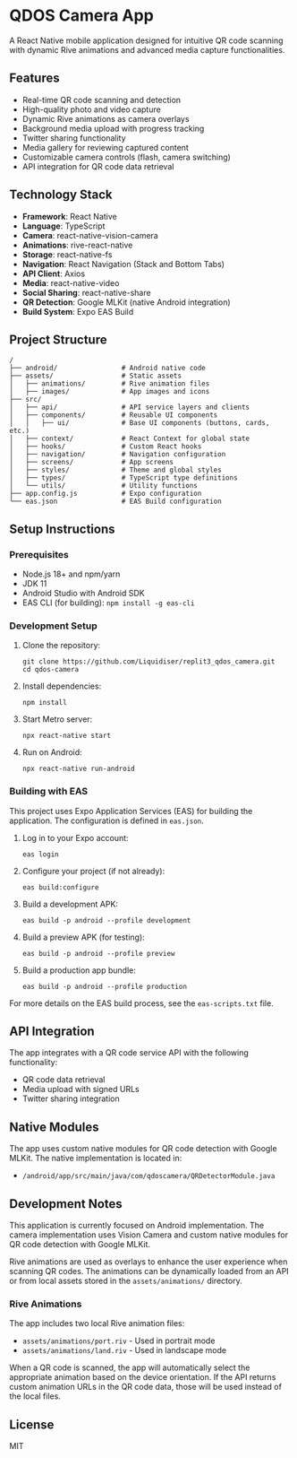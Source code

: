 # QDOS Camera App

A React Native mobile application designed for intuitive QR code scanning with dynamic Rive animations and advanced media capture functionalities.

## Features

- Real-time QR code scanning and detection
- High-quality photo and video capture
- Dynamic Rive animations as camera overlays
- Background media upload with progress tracking
- Twitter sharing functionality
- Media gallery for reviewing captured content
- Customizable camera controls (flash, camera switching)
- API integration for QR code data retrieval

## Technology Stack

- **Framework**: React Native
- **Language**: TypeScript
- **Camera**: react-native-vision-camera
- **Animations**: rive-react-native
- **Storage**: react-native-fs
- **Navigation**: React Navigation (Stack and Bottom Tabs)
- **API Client**: Axios
- **Media**: react-native-video
- **Social Sharing**: react-native-share
- **QR Detection**: Google MLKit (native Android integration)
- **Build System**: Expo EAS Build

## Project Structure

```
/
├── android/                # Android native code
├── assets/                 # Static assets
│   ├── animations/         # Rive animation files
│   ├── images/             # App images and icons
├── src/
│   ├── api/                # API service layers and clients
│   ├── components/         # Reusable UI components
│   │   ├── ui/             # Base UI components (buttons, cards, etc.)
│   ├── context/            # React Context for global state
│   ├── hooks/              # Custom React hooks
│   ├── navigation/         # Navigation configuration
│   ├── screens/            # App screens
│   ├── styles/             # Theme and global styles
│   ├── types/              # TypeScript type definitions
│   └── utils/              # Utility functions
├── app.config.js           # Expo configuration
└── eas.json                # EAS Build configuration
```

## Setup Instructions

### Prerequisites

- Node.js 18+ and npm/yarn
- JDK 11
- Android Studio with Android SDK
- EAS CLI (for building): `npm install -g eas-cli`

### Development Setup

1. Clone the repository:
   ```
   git clone https://github.com/Liquidiser/replit3_qdos_camera.git
   cd qdos-camera
   ```

2. Install dependencies:
   ```
   npm install
   ```

3. Start Metro server:
   ```
   npx react-native start
   ```

4. Run on Android:
   ```
   npx react-native run-android
   ```

### Building with EAS

This project uses Expo Application Services (EAS) for building the application. The configuration is defined in `eas.json`.

1. Log in to your Expo account:
   ```
   eas login
   ```

2. Configure your project (if not already):
   ```
   eas build:configure
   ```

3. Build a development APK:
   ```
   eas build -p android --profile development
   ```

4. Build a preview APK (for testing):
   ```
   eas build -p android --profile preview
   ```

5. Build a production app bundle:
   ```
   eas build -p android --profile production
   ```

For more details on the EAS build process, see the `eas-scripts.txt` file.

## API Integration

The app integrates with a QR code service API with the following functionality:
- QR code data retrieval
- Media upload with signed URLs
- Twitter sharing integration

## Native Modules

The app uses custom native modules for QR code detection with Google MLKit. The native implementation is located in:
- `/android/app/src/main/java/com/qdoscamera/QRDetectorModule.java`

## Development Notes

This application is currently focused on Android implementation. The camera implementation uses Vision Camera and custom native modules for QR code detection with Google MLKit.

Rive animations are used as overlays to enhance the user experience when scanning QR codes. The animations can be dynamically loaded from an API or from local assets stored in the `assets/animations/` directory.

### Rive Animations

The app includes two local Rive animation files:
- `assets/animations/port.riv` - Used in portrait mode
- `assets/animations/land.riv` - Used in landscape mode

When a QR code is scanned, the app will automatically select the appropriate animation based on the device orientation. If the API returns custom animation URLs in the QR code data, those will be used instead of the local files.

## License

MIT